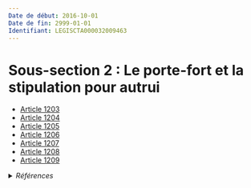 ```yaml
---
Date de début: 2016-10-01
Date de fin: 2999-01-01
Identifiant: LEGISCTA000032009463
---
```


<h1>Sous-section 2 : Le porte-fort et la stipulation pour autrui</h1>

- [Article 1203](article_1203.md)
- [Article 1204](article_1204.md)
- [Article 1205](article_1205.md)
- [Article 1206](article_1206.md)
- [Article 1207](article_1207.md)
- [Article 1208](article_1208.md)
- [Article 1209](article_1209.md)

<details>
  <summary><em>Références</em></summary>

  <h2>Articles faisant référence à la section</h2>
  
  <ul>
    <li>
      <a href="https://legal.tricoteuses.fr//redirection/LEGIARTI000032006591?vers=git&vers=legifrance">Ordonnance n° 2016-131 du 10 février 2016 portant réforme du droit des contrats, du régime général et de la preuve des obligations - article 2 ENTIEREMENT_MODIF</a> CREE source
    </li>
  </ul>
</details>
